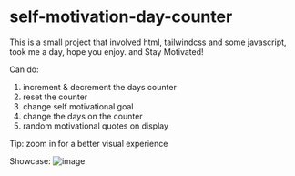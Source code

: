 # self-motivation-day-counter

This is a small project that involved html, 
tailwindcss and some javascript,
took me a day, hope you enjoy.
and Stay Motivated!

Can do:
1. increment & decrement the days counter
2. reset the counter
3. change self motivational goal
4. change the days on the counter
5. random motivational quotes on display

Tip:
zoom in for a better visual experience

Showcase:
![image](https://user-images.githubusercontent.com/97422448/209242656-95dbb4b3-e626-4ca4-a344-4de2975ca614.png)
